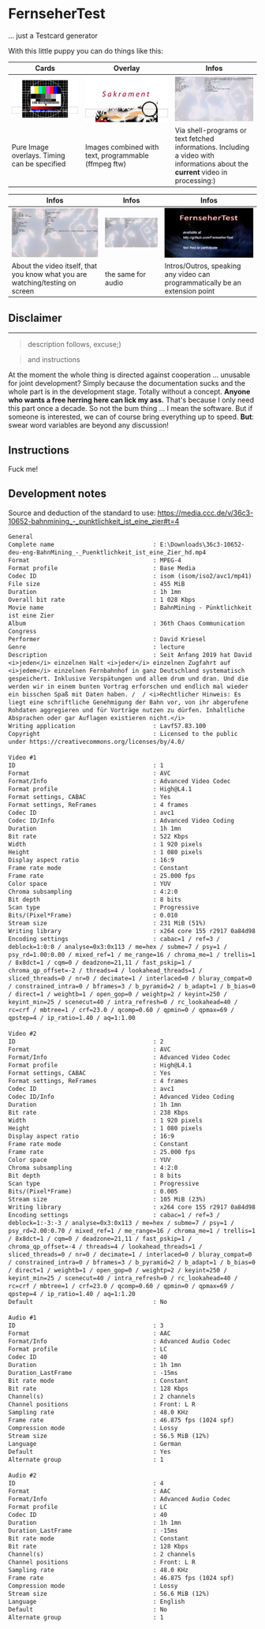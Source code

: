 # FernseherTest #
... just a Testcard generator

With this little puppy you can do things like this:

| Cards             | Overlay               | Infos  |
| ----------------- | --------------------- | ------ |
| ![](doc/vid1.png) | ![](doc/vid2.png) | ![](doc/vid3.png) |
| Pure Image overlays. Timing can be specified| Images combined with text, programmable (ffmpeg ftw) | Via shell-programs or text fetched informations. Including a video with informations about the **current** video in processing:) |

| Infos             | Infos                 | Infos  |
| ----------------- | --------------------- | ------ |
| ![](doc/vid4.png) | ![](doc/vid5.png) | ![](doc/vid6.png) |
| About the video itself, that you know what you are watching/testing on screen | the same for audio | Intros/Outros, speaking any video can programmatically be an extension point |


## Disclaimer ##

-----------------------------------------------------------------

> description follows, excuse;)

> and instructions

At the moment the whole thing is directed against cooperation ... unusable for joint development? Simply because the documentation sucks and the whole part is in the development stage. Totally without a concept.
**Anyone who wants a free herring here can lick my ass.**
That's because I only need this part once a decade. So not the bum thing ... I mean the software.
But if someone is interested, we can of course bring everything up to speed.
**But**: swear word variables are beyond any discussion! 

## Instructions ##

Fuck me!


## Development notes ##
Source and deduction of the standard to use:
https://media.ccc.de/v/36c3-10652-bahnmining_-_punktlichkeit_ist_eine_zier#t=4

    General
    Complete name                            : E:\Downloads\36c3-10652-deu-eng-BahnMining_-_Puenktlichkeit_ist_eine_Zier_hd.mp4
    Format                                   : MPEG-4
    Format profile                           : Base Media
    Codec ID                                 : isom (isom/iso2/avc1/mp41)
    File size                                : 455 MiB
    Duration                                 : 1h 1mn
    Overall bit rate                         : 1 028 Kbps
    Movie name                               : BahnMining - Pünktlichkeit ist eine Zier
    Album                                    : 36th Chaos Communication Congress
    Performer                                : David Kriesel
    Genre                                    : lecture
    Description                              : Seit Anfang 2019 hat David <i>jeden</i> einzelnen Halt <i>jeder</i> einzelnen Zugfahrt auf <i>jedem</i> einzelnen Fernbahnhof in ganz Deutschland systematisch gespeichert. Inklusive Verspätungen und allem drum und dran. Und die werden wir in einem bunten Vortrag erforschen und endlich mal wieder ein bisschen Spaß mit Daten haben. /  / <i>Rechtlicher Hinweis: Es liegt eine schriftliche Genehmigung der Bahn vor, von ihr abgerufene Rohdaten aggregieren und für Vorträge nutzen zu dürfen. Inhaltliche Absprachen oder gar Auflagen existieren nicht.</i>
    Writing application                      : Lavf57.83.100
    Copyright                                : Licensed to the public under https://creativecommons.org/licenses/by/4.0/
    
    Video #1
    ID                                       : 1
    Format                                   : AVC
    Format/Info                              : Advanced Video Codec
    Format profile                           : High@L4.1
    Format settings, CABAC                   : Yes
    Format settings, ReFrames                : 4 frames
    Codec ID                                 : avc1
    Codec ID/Info                            : Advanced Video Coding
    Duration                                 : 1h 1mn
    Bit rate                                 : 522 Kbps
    Width                                    : 1 920 pixels
    Height                                   : 1 080 pixels
    Display aspect ratio                     : 16:9
    Frame rate mode                          : Constant
    Frame rate                               : 25.000 fps
    Color space                              : YUV
    Chroma subsampling                       : 4:2:0
    Bit depth                                : 8 bits
    Scan type                                : Progressive
    Bits/(Pixel*Frame)                       : 0.010
    Stream size                              : 231 MiB (51%)
    Writing library                          : x264 core 155 r2917 0a84d98
    Encoding settings                        : cabac=1 / ref=3 / deblock=1:0:0 / analyse=0x3:0x113 / me=hex / subme=7 / psy=1 / psy_rd=1.00:0.00 / mixed_ref=1 / me_range=16 / chroma_me=1 / trellis=1 / 8x8dct=1 / cqm=0 / deadzone=21,11 / fast_pskip=1 / chroma_qp_offset=-2 / threads=4 / lookahead_threads=1 / sliced_threads=0 / nr=0 / decimate=1 / interlaced=0 / bluray_compat=0 / constrained_intra=0 / bframes=3 / b_pyramid=2 / b_adapt=1 / b_bias=0 / direct=1 / weightb=1 / open_gop=0 / weightp=2 / keyint=250 / keyint_min=25 / scenecut=40 / intra_refresh=0 / rc_lookahead=40 / rc=crf / mbtree=1 / crf=23.0 / qcomp=0.60 / qpmin=0 / qpmax=69 / qpstep=4 / ip_ratio=1.40 / aq=1:1.00
    
    Video #2
    ID                                       : 2
    Format                                   : AVC
    Format/Info                              : Advanced Video Codec
    Format profile                           : High@L4.1
    Format settings, CABAC                   : Yes
    Format settings, ReFrames                : 4 frames
    Codec ID                                 : avc1
    Codec ID/Info                            : Advanced Video Coding
    Duration                                 : 1h 1mn
    Bit rate                                 : 238 Kbps
    Width                                    : 1 920 pixels
    Height                                   : 1 080 pixels
    Display aspect ratio                     : 16:9
    Frame rate mode                          : Constant
    Frame rate                               : 25.000 fps
    Color space                              : YUV
    Chroma subsampling                       : 4:2:0
    Bit depth                                : 8 bits
    Scan type                                : Progressive
    Bits/(Pixel*Frame)                       : 0.005
    Stream size                              : 105 MiB (23%)
    Writing library                          : x264 core 155 r2917 0a84d98
    Encoding settings                        : cabac=1 / ref=3 / deblock=1:-3:-3 / analyse=0x3:0x113 / me=hex / subme=7 / psy=1 / psy_rd=2.00:0.70 / mixed_ref=1 / me_range=16 / chroma_me=1 / trellis=1 / 8x8dct=1 / cqm=0 / deadzone=21,11 / fast_pskip=1 / chroma_qp_offset=-4 / threads=4 / lookahead_threads=1 / sliced_threads=0 / nr=0 / decimate=1 / interlaced=0 / bluray_compat=0 / constrained_intra=0 / bframes=3 / b_pyramid=2 / b_adapt=1 / b_bias=0 / direct=1 / weightb=1 / open_gop=0 / weightp=2 / keyint=250 / keyint_min=25 / scenecut=40 / intra_refresh=0 / rc_lookahead=40 / rc=crf / mbtree=1 / crf=23.0 / qcomp=0.60 / qpmin=0 / qpmax=69 / qpstep=4 / ip_ratio=1.40 / aq=1:1.20
    Default                                  : No
    
    Audio #1
    ID                                       : 3
    Format                                   : AAC
    Format/Info                              : Advanced Audio Codec
    Format profile                           : LC
    Codec ID                                 : 40
    Duration                                 : 1h 1mn
    Duration_LastFrame                       : -15ms
    Bit rate mode                            : Constant
    Bit rate                                 : 128 Kbps
    Channel(s)                               : 2 channels
    Channel positions                        : Front: L R
    Sampling rate                            : 48.0 KHz
    Frame rate                               : 46.875 fps (1024 spf)
    Compression mode                         : Lossy
    Stream size                              : 56.5 MiB (12%)
    Language                                 : German
    Default                                  : Yes
    Alternate group                          : 1
    
    Audio #2
    ID                                       : 4
    Format                                   : AAC
    Format/Info                              : Advanced Audio Codec
    Format profile                           : LC
    Codec ID                                 : 40
    Duration                                 : 1h 1mn
    Duration_LastFrame                       : -15ms
    Bit rate mode                            : Constant
    Bit rate                                 : 128 Kbps
    Channel(s)                               : 2 channels
    Channel positions                        : Front: L R
    Sampling rate                            : 48.0 KHz
    Frame rate                               : 46.875 fps (1024 spf)
    Compression mode                         : Lossy
    Stream size                              : 56.6 MiB (12%)
    Language                                 : English
    Default                                  : No
    Alternate group                          : 1
     